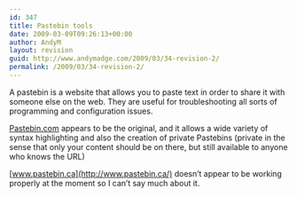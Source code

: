 ```yaml
---
id: 347
title: Pastebin tools
date: 2009-03-09T09:26:13+00:00
author: AndyM
layout: revision
guid: http://www.andymadge.com/2009/03/34-revision-2/
permalink: /2009/03/34-revision-2/
---
```

A pastebin is a website that allows you to paste text in order to share it with someone else on the web. They are useful for troubleshooting all sorts of programming and configuration issues.

[Pastebin.com](http://pastebin.com/) appears to be the original, and it allows a wide variety of syntax highlighting and also the creation of private Pastebins (private in the sense that only your content should be on there, but still available to anyone who knows the URL)

[www.pastebin.ca](http://www.pastebin.ca/) doesn&#8217;t appear to be working properly at the moment so I can&#8217;t say much about it.